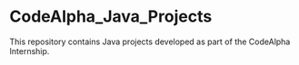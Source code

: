 # CodeAlpha_Java_Projects
This repository contains Java projects developed as part of the CodeAlpha Internship.
